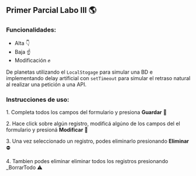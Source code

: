 ## Primer Parcial Labo III 🌎

### Funcionalidades:

+ Alta 👇
+ Baja ☝️ 
+ Modificación ✊

De planetas utilizando el `LocalStogage` para simular una BD e implementando delay artificial con `setTimeout` para simular el retraso natural al realizar una petición a una API.

### Instrucciones de uso:

1️. Completa todos los campos del formulario y presiona **Guardar** 💾

2️. Hace click sobre algún registro, modificá algúno de los campos del el formulario y presioná **Modificar** 🔧

3️. Una vez seleccionado un registro, podes eliminarlo presionando **Eliminar**  ⛔

4️. Tambien podes eliminar eliminar todos los registros presionando _BorrarTodo ⚠️ 

